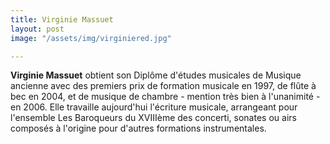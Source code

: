 ```yaml
---
title: Virginie Massuet
layout: post
image: "/assets/img/virginiered.jpg"

---
```

__Virginie Massuet__ obtient son Diplôme d'études musicales de Musique ancienne avec des premiers prix de formation musicale en 1997, de flûte à bec en 2004, et de musique de chambre - mention très bien à l'unanimité - en 2006. Elle travaille aujourd'hui l'écriture musicale, arrangeant pour l'ensemble Les Baroqueurs du XVIIIème des concerti, sonates ou airs composés à l'origine pour d'autres formations instrumentales.